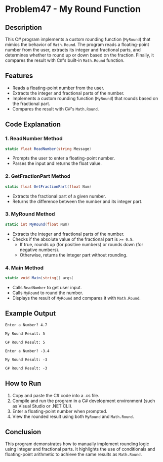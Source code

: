# Problem47 - My Round Function

## Description

This C# program implements a custom rounding function (`MyRound`) that mimics the behavior of `Math.Round`. The program reads a floating-point number from the user, extracts its integer and fractional parts, and determines whether to round up or down based on the fraction. Finally, it compares the result with C#'s built-in `Math.Round` function.

## Features

- Reads a floating-point number from the user.
- Extracts the integer and fractional parts of the number.
- Implements a custom rounding function (`MyRound`) that rounds based on the fractional part.
- Compares the result with C#'s `Math.Round`.

## Code Explanation

### 1. **ReadNumber Method**

```csharp
static float ReadNumber(string Message)
```

- Prompts the user to enter a floating-point number.
- Parses the input and returns the float value.

### 2. **GetFractionPart Method**

```csharp
static float GetFractionPart(float Num)
```

- Extracts the fractional part of a given number.
- Returns the difference between the number and its integer part.

### 3. **MyRound Method**

```csharp
static int MyRound(float Num)
```

- Extracts the integer and fractional parts of the number.
- Checks if the absolute value of the fractional part is `>= 0.5`.
  - If true, rounds up (for positive numbers) or rounds down (for negative numbers).
  - Otherwise, returns the integer part without rounding.

### 4. **Main Method**

```csharp
static void Main(string[] args)
```

- Calls `ReadNumber` to get user input.
- Calls `MyRound` to round the number.
- Displays the result of `MyRound` and compares it with `Math.Round`.

## Example Output

```
Enter a Number? 4.7

My Round Result: 5

C# Round Result: 5
```

```
Enter a Number? -3.4

My Round Result: -3

C# Round Result: -3
```

## How to Run

1. Copy and paste the C# code into a .cs file.
2. Compile and run the program in a C# development environment (such as Visual Studio or .NET CLI).
3. Enter a floating-point number when prompted.
4. View the rounded result using both `MyRound` and `Math.Round`.

## Conclusion

This program demonstrates how to manually implement rounding logic using integer and fractional parts. It highlights the use of conditionals and floating-point arithmetic to achieve the same results as `Math.Round`.


